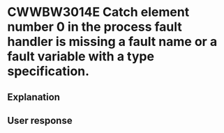 # CWWBW3014E Catch element number 0 in the process fault handler is missing a fault name or a fault variable with a type specification.

## Explanation

## User response